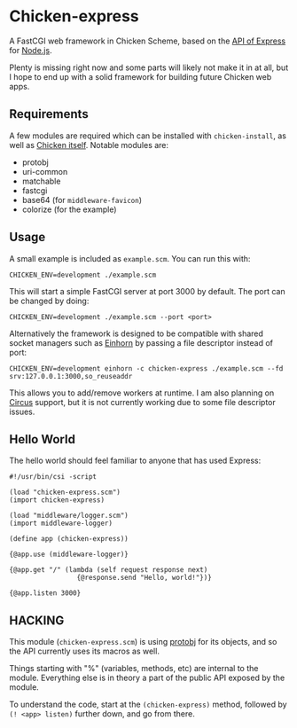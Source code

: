 # Chicken-express

A FastCGI web framework in Chicken Scheme, based on the [API of Express](http://expressjs.com/api.html) for [Node.js](http://nodejs.org).

Plenty is missing right now and some parts will likely not make it in at all, but I hope to end up with a solid framework for building future Chicken web apps.

## Requirements

A few modules are required which can be installed with `chicken-install`, as well as [Chicken itself](http://www.call-cc.org). Notable modules are:

- protobj
- uri-common
- matchable
- fastcgi
- base64 (for `middleware-favicon`)
- colorize (for the example)

## Usage

A small example is included as `example.scm`. You can run this with:

    CHICKEN_ENV=development ./example.scm

This will start a simple FastCGI server at port 3000 by default. The port can be changed by doing:

    CHICKEN_ENV=development ./example.scm --port <port>

Alternatively the framework is designed to be compatible with shared socket managers such as [Einhorn](https://github.com/stripe/einhorn) by passing a file descriptor instead of port:

    CHICKEN_ENV=development einhorn -c chicken-express ./example.scm --fd srv:127.0.0.1:3000,so_reuseaddr

This allows you to add/remove workers at runtime. I am also planning on [Circus](http://circus.readthedocs.org) support, but it is not currently working due to some file descriptor issues.

## Hello World

The hello world should feel familiar to anyone that has used Express:

    #!/usr/bin/csi -script

    (load "chicken-express.scm")
    (import chicken-express)

    (load "middleware/logger.scm")
    (import middleware-logger)

    (define app (chicken-express))

    {@app.use (middleware-logger)}

    {@app.get "/" (lambda (self request response next)
                     {@response.send "Hello, world!"})}

    {@app.listen 3000}


## HACKING

This module (`chicken-express.scm`) is using [protobj](http://wiki.call-cc.org/eggref/4/protobj) for its objects, and so the API currently uses its macros as well.

Things starting with "%" (variables, methods, etc) are internal to the module. Everything else is in theory a part of the public API exposed by the module.

To understand the code, start at the `(chicken-express)` method, followed by `(! <app> listen)` further down, and go from there.
